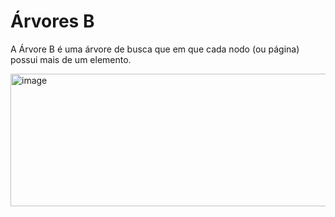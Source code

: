 # Árvores B

A Árvore B é uma árvore de busca que em que cada nodo (ou página) possui mais de um elemento.

<img width="656" height="212" alt="image" src="https://github.com/user-attachments/assets/ac0cbbbd-d168-4842-8091-3b86344ff219" />